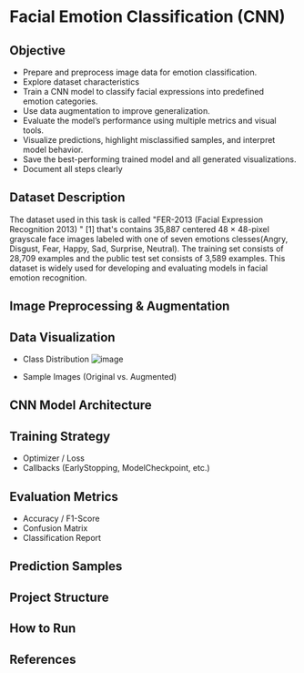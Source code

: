 # Facial Emotion Classification (CNN)

## Objective
- Prepare and preprocess image data for emotion classification.
- Explore dataset characteristics
- Train a CNN model to classify facial expressions into predefined emotion categories.
- Use data augmentation to improve generalization.
-  Evaluate the model’s performance using multiple metrics and visual tools.
-  Visualize predictions, highlight misclassified samples, and interpret model behavior.
-  Save the best-performing trained model and all generated visualizations.
-  Document all steps clearly
  
## Dataset Description
  The dataset used in this task is called "FER-2013 (Facial Expression Recognition 2013) " [1] that's contains 35,887 centered 48 × 48-pixel grayscale face images labeled with one of seven emotions clesses(Angry, Disgust, Fear, Happy, Sad, Surprise, Neutral). The training set consists of 28,709 examples and the public test set consists of 3,589 examples. This dataset is  widely used for developing and evaluating models in facial emotion recognition.
## Image Preprocessing & Augmentation

## Data Visualization
- Class Distribution
  ![image](https://github.com/user-attachments/assets/a14b4269-4739-453f-bff2-a56d1f90ad5e)

- Sample Images (Original vs. Augmented)

## CNN Model Architecture

## Training Strategy
- Optimizer / Loss
- Callbacks (EarlyStopping, ModelCheckpoint, etc.)

## Evaluation Metrics
- Accuracy / F1-Score
- Confusion Matrix
- Classification Report

## Prediction Samples

## Project Structure

## How to Run

## References
